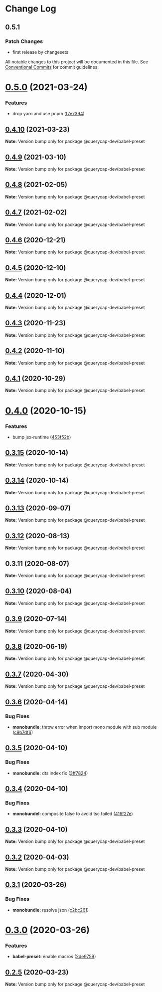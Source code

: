 # Change Log

## 0.5.1

### Patch Changes

- first release by changesets

All notable changes to this project will be documented in this file.
See [Conventional Commits](https://conventionalcommits.org) for commit guidelines.

# [0.5.0](https://github.com/querycap/webappkit/compare/@querycap-dev/babel-preset@0.4.10...@querycap-dev/babel-preset@0.5.0) (2021-03-24)

### Features

- drop yarn and use pnpm ([f7e7394](https://github.com/querycap/webappkit/commit/f7e7394e1531ffb96ecb3e393e8131451f3e1d9f))

## [0.4.10](https://github.com/querycap/webappkit/compare/@querycap-dev/babel-preset@0.4.9...@querycap-dev/babel-preset@0.4.10) (2021-03-23)

**Note:** Version bump only for package @querycap-dev/babel-preset

## [0.4.9](https://github.com/querycap/webappkit/compare/@querycap-dev/babel-preset@0.4.8...@querycap-dev/babel-preset@0.4.9) (2021-03-10)

**Note:** Version bump only for package @querycap-dev/babel-preset

## [0.4.8](https://github.com/querycap/webappkit/compare/@querycap-dev/babel-preset@0.4.7...@querycap-dev/babel-preset@0.4.8) (2021-02-05)

**Note:** Version bump only for package @querycap-dev/babel-preset

## [0.4.7](https://github.com/querycap/webappkit/compare/@querycap-dev/babel-preset@0.4.6...@querycap-dev/babel-preset@0.4.7) (2021-02-02)

**Note:** Version bump only for package @querycap-dev/babel-preset

## [0.4.6](https://github.com/querycap/webappkit/compare/@querycap-dev/babel-preset@0.4.5...@querycap-dev/babel-preset@0.4.6) (2020-12-21)

**Note:** Version bump only for package @querycap-dev/babel-preset

## [0.4.5](https://github.com/querycap/webappkit/compare/@querycap-dev/babel-preset@0.4.4...@querycap-dev/babel-preset@0.4.5) (2020-12-10)

**Note:** Version bump only for package @querycap-dev/babel-preset

## [0.4.4](https://github.com/querycap/webappkit/compare/@querycap-dev/babel-preset@0.4.3...@querycap-dev/babel-preset@0.4.4) (2020-12-01)

**Note:** Version bump only for package @querycap-dev/babel-preset

## [0.4.3](https://github.com/querycap/webappkit/compare/@querycap-dev/babel-preset@0.4.2...@querycap-dev/babel-preset@0.4.3) (2020-11-23)

**Note:** Version bump only for package @querycap-dev/babel-preset

## [0.4.2](https://github.com/querycap/webappkit/compare/@querycap-dev/babel-preset@0.4.1...@querycap-dev/babel-preset@0.4.2) (2020-11-10)

**Note:** Version bump only for package @querycap-dev/babel-preset

## [0.4.1](https://github.com/querycap/webappkit/compare/@querycap-dev/babel-preset@0.4.0...@querycap-dev/babel-preset@0.4.1) (2020-10-29)

**Note:** Version bump only for package @querycap-dev/babel-preset

# [0.4.0](https://github.com/querycap/webappkit/compare/@querycap-dev/babel-preset@0.3.15...@querycap-dev/babel-preset@0.4.0) (2020-10-15)

### Features

- bump jsx-runtime ([453f52b](https://github.com/querycap/webappkit/commit/453f52b4a7b0e0f987de76da08c9bbb4d39802f8))

## [0.3.15](https://github.com/querycap/webappkit/compare/@querycap-dev/babel-preset@0.3.14...@querycap-dev/babel-preset@0.3.15) (2020-10-14)

**Note:** Version bump only for package @querycap-dev/babel-preset

## [0.3.14](https://github.com/querycap/webappkit/compare/@querycap-dev/babel-preset@0.3.13...@querycap-dev/babel-preset@0.3.14) (2020-10-14)

**Note:** Version bump only for package @querycap-dev/babel-preset

## [0.3.13](https://github.com/querycap/webappkit/compare/@querycap-dev/babel-preset@0.3.12...@querycap-dev/babel-preset@0.3.13) (2020-09-07)

**Note:** Version bump only for package @querycap-dev/babel-preset

## [0.3.12](https://github.com/querycap/webappkit/compare/@querycap-dev/babel-preset@0.3.11...@querycap-dev/babel-preset@0.3.12) (2020-08-13)

**Note:** Version bump only for package @querycap-dev/babel-preset

## 0.3.11 (2020-08-07)

**Note:** Version bump only for package @querycap-dev/babel-preset

## [0.3.10](https://github.com/querycap/devkit/compare/@querycap-dev/babel-preset@0.3.9...@querycap-dev/babel-preset@0.3.10) (2020-08-04)

**Note:** Version bump only for package @querycap-dev/babel-preset

## [0.3.9](https://github.com/querycap/devkit/compare/@querycap-dev/babel-preset@0.3.8...@querycap-dev/babel-preset@0.3.9) (2020-07-14)

**Note:** Version bump only for package @querycap-dev/babel-preset

## [0.3.8](https://github.com/querycap/devkit/compare/@querycap-dev/babel-preset@0.3.7...@querycap-dev/babel-preset@0.3.8) (2020-06-19)

**Note:** Version bump only for package @querycap-dev/babel-preset

## [0.3.7](https://github.com/querycap/devkit/compare/@querycap-dev/babel-preset@0.3.6...@querycap-dev/babel-preset@0.3.7) (2020-04-30)

**Note:** Version bump only for package @querycap-dev/babel-preset

## [0.3.6](https://github.com/querycap/devkit/compare/@querycap-dev/babel-preset@0.3.5...@querycap-dev/babel-preset@0.3.6) (2020-04-14)

### Bug Fixes

- **monobundle:** throw error when import mono module with sub module ([c9b7df6](https://github.com/querycap/devkit/commit/c9b7df62af469a9926d14ffc163968ad6f8ee7ca))

## [0.3.5](https://github.com/querycap/devkit/compare/@querycap-dev/babel-preset@0.3.4...@querycap-dev/babel-preset@0.3.5) (2020-04-10)

### Bug Fixes

- **monobundle:** dts index fix ([3ff7824](https://github.com/querycap/devkit/commit/3ff78247436e0b89b4eead071d005bbfc9695a59))

## [0.3.4](https://github.com/querycap/devkit/compare/@querycap-dev/babel-preset@0.3.3...@querycap-dev/babel-preset@0.3.4) (2020-04-10)

### Bug Fixes

- **monobundel:** composite false to avoid tsc failed ([416f27e](https://github.com/querycap/devkit/commit/416f27e2be0164565116549427b02bc039231a6e))

## [0.3.3](https://github.com/querycap/devkit/compare/@querycap-dev/babel-preset@0.3.2...@querycap-dev/babel-preset@0.3.3) (2020-04-10)

**Note:** Version bump only for package @querycap-dev/babel-preset

## [0.3.2](https://github.com/querycap/devkit/compare/@querycap-dev/babel-preset@0.3.1...@querycap-dev/babel-preset@0.3.2) (2020-04-03)

**Note:** Version bump only for package @querycap-dev/babel-preset

## [0.3.1](https://github.com/querycap/devkit/compare/@querycap-dev/babel-preset@0.3.0...@querycap-dev/babel-preset@0.3.1) (2020-03-26)

### Bug Fixes

- **monobundle:** resolve json ([c2bc261](https://github.com/querycap/devkit/commit/c2bc261b6f00bedbcf6bd57747065aa88e50e730))

# [0.3.0](https://github.com/querycap/devkit/compare/@querycap-dev/babel-preset@0.2.5...@querycap-dev/babel-preset@0.3.0) (2020-03-26)

### Features

- **babel-preset:** enable macros ([2de9759](https://github.com/querycap/devkit/commit/2de9759f9a13d283dc586d2660f7d3371a0ce4d2))

## [0.2.5](https://github.com/querycap/devkit/compare/@querycap-dev/babel-preset@0.2.4...@querycap-dev/babel-preset@0.2.5) (2020-03-23)

**Note:** Version bump only for package @querycap-dev/babel-preset
